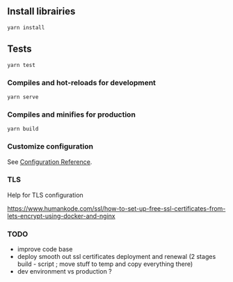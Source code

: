## Install librairies
```
yarn install
```

## Tests
```
yarn test
```

### Compiles and hot-reloads for development
```
yarn serve
```

### Compiles and minifies for production
```
yarn build
```

### Customize configuration
See [Configuration Reference](https://cli.vuejs.org/config/).

### TLS

Help for TLS configuration

https://www.humankode.com/ssl/how-to-set-up-free-ssl-certificates-from-lets-encrypt-using-docker-and-nginx

### TODO
 * improve code base
 * deploy smooth out ssl certificates deployment and renewal (2 stages build - script ; move stuff to temp and copy everything there)
 * dev environment vs production ?

